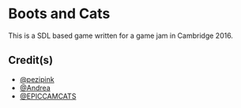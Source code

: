 
# Boots and Cats

This is a SDL based game written for a game jam in Cambridge 2016. 

## Credit(s)

- [@pezipink](https://github.com/pezipink)
- [@Andrea](https://github.com/Andrea)
- [@EPICCAMCATS](https://twitter.com/EPICCAMCATS)
